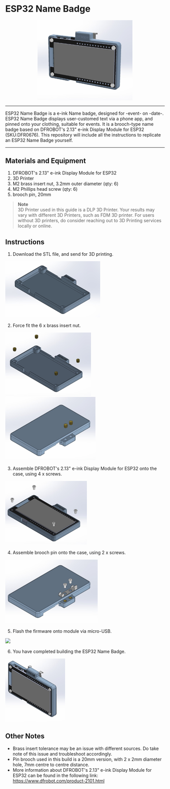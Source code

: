 # ESP32 Name Badge

<div align="center">
<img src="./Images/name_badge_10.jpg" width="300" />
</div>


---
 ESP32 Name Badge is a e-ink Name badge, designed for -event- on -date-. ESP32 Name Badge displays user-customed text via a phone app, and pinned onto your clothing, suitable for events. It is a brooch-type name badge based on DFROBOT's 2.13" e-ink Display Module for ESP32 (SKU:DFR0676). This repository will include all the instructions to replicate an ESP32 Name Badge yourself.

---

## Materials and Equipment
1. DFROBOT's 2.13" e-ink Display Module for ESP32
2. 3D Printer
3. M2 brass insert nut, 3.2mm outer diameter (qty: 6)
4. M2 Phillips head screw (qty: 6)
5. brooch pin, 20mm

> **Note**  
3D Printer used in this guide is a DLP 3D Printer. Your results may vary with different 3D Printers, such as FDM 3D printer. For users without 3D printers, do consider reaching out to 3D Printing services locally or online.

## Instructions
1. Download the STL file, and send for 3D printing.

<img src="./Images/name_badge_print.jpg" width="300" />

2. Force fit the 6 x brass insert nut.

<img src="./Images/name_badge_01.jpg" height="200" />
<img src="./Images/name_badge_02.jpg" height="200" />


3. Assemble DFROBOT's 2.13" e-ink Display Module for ESP32 
onto the case, using 4 x screws.

<img src="./Images/name_badge_03.jpg" height="200" />

4. Assemble brooch pin onto the case, using 2 x screws.

<img src="./Images/name_badge_04.jpg" height="200" />

5. Flash the firmware onto module via micro-USB.

<img src="./Images/name_badge_flash.jpg" height="200" />

6. You have completed building the ESP32 Name Badge.

<img src="./Images/name_badge_05.jpg" height="200" />

## Other Notes
* Brass insert tolerance may be an issue with different sources. Do take note of this issue and troubleshoot accordingly.
* Pin brooch used in this build is a 20mm version, with 2 x 2mm diameter hole, 7mm centre to centre distance.
* More information about DFROBOT's 2.13" e-ink Display Module for ESP32 can be found in the following link: https://www.dfrobot.com/product-2101.html
